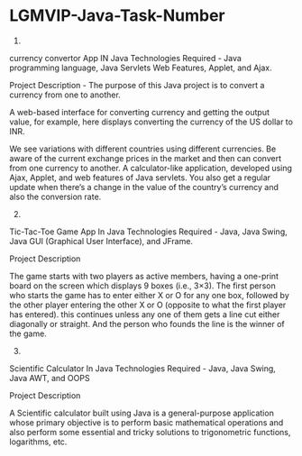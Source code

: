 # LGMVIP-Java-Task-Number
1.
  currency convertor App  IN Java
Technologies Required - Java programming language, Java Servlets Web Features, Applet, and Ajax.

Project Description - The purpose of this Java project is to convert a currency from one to another. 

A web-based interface for converting currency and getting the output value, for example, here displays converting the currency of the US dollar to INR. 

We see variations with different countries using different currencies. Be aware of the current exchange prices in the market and then can convert from one currency to another. A calculator-like application, developed using Ajax, Applet, and web features of Java servlets. You also get a regular update when there’s a change in the value of the country’s currency and also the conversion rate. 

2.
  Tic-Tac-Toe Game App In Java
Technologies Required - Java, Java Swing, Java GUI (Graphical User Interface), and JFrame.

Project Description

The game starts with two players as active members, having a one-print board on the screen which displays 9 boxes (i.e., 3×3). The first person who starts the game has to enter either X or O for any one box, followed by the other player entering the other X or O (opposite to what the first player has entered). this continues unless any one of them gets a line cut either diagonally or straight. And the person who founds the line is the winner of the game.

3.
  Scientific Calculator In Java
    Technologies Required - Java, Java Swing, Java AWT, and OOPS

Project Description

A Scientific calculator built using Java is a general-purpose application whose primary objective is to perform basic mathematical operations and also perform some essential and tricky solutions to trigonometric functions, logarithms, etc. 





